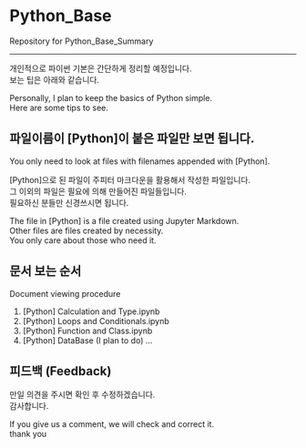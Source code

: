 # Python_Base
Repository for Python_Base_Summary

---

개인적으로 파이썬 기본은 간단하게 정리할 예정입니다.\
보는 팁은 아래와 같습니다.

Personally, I plan to keep the basics of Python simple.\
Here are some tips to see.

## 파일이름이 [Python]이 붙은 파일만 보면 됩니다.
You only need to look at files with filenames appended with [Python].

[Python]으로 된 파일이 주피터 마크다운을 활용해서 작성한 파일입니다.\
그 이외의 파일은 필요에 의해 만들어진 파일들입니다.\
필요하신 분들만 신경쓰시면 됩니다.

The file in [Python] is a file created using Jupyter Markdown.\
Other files are files created by necessity.\
You only care about those who need it.

## 문서 보는 순서
Document viewing procedure

1. [Python] Calculation and Type.ipynb
2. [Python] Loops and Conditionals.ipynb
3. [Python] Function and Class.ipynb
4. [Python] DataBase (I plan to do)
...

## 피드백 (Feedback)

만일 의견을 주시면 확인 후 수정하겠습니다.\
감사합니다.

If you give us a comment, we will check and correct it.\
thank you
